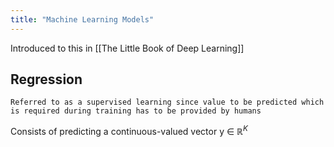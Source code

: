 ```yaml
---
title: "Machine Learning Models"
---
```


Introduced to this in [[The Little Book of Deep Learning]]
## Regression

`Referred to as a supervised learning since value to be predicted which is required during training has to be provided by humans`

Consists of predicting a continuous-valued vector y $\in$ $\mathbb{R}^K$ 

